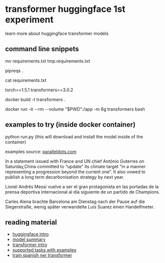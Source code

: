 # transformer huggingface 1st experiment
learn more about huggingface transformer models

## command line snippets
mv requirements.txt tmp.requirements.txt

pipreqs .

cat requirements.txt 

torch==1.5.1
transformers==3.0.2


docker build -t transformers .

docker run -it --rm --volume "$PWD":/app -m 6g transformers bash

## examples to try (inside docker container)

python run.py (this will download and install the model inside of the container)

examples source: [paralleldots.com](https://www.paralleldots.com/named-entity-recognition)

In a statement issued with France and UN chief António Guterres on Saturday,China committed to “update” its climate target “in a manner representing a progression beyond the current one”.  It also vowed to publish a long term decarbonisation strategy by next year.

Lionel Andrés Messi vuelve a ser el gran protagonista en las portadas de la prensa deportiva internacional al día siguiente de un partido de Champions.

Carles Alena brachte Barcelona am Dienstag nach der Pause auf die Siegerstraße, wenig später verwandelte Luis Suarez einen Handelfmeter.

## reading material

* [huggingface intro](https://huggingface.co/transformers/quicktour.html)
* [model summary](https://huggingface.co/transformers/model_summary.html)
* [transformer intro](http://nlp.seas.harvard.edu/2018/04/03/attention.html)
* [supported tasks with examples](https://huggingface.co/transformers/task_summary.html)
* [train spanish ner transformer](https://chriskhanhtran.github.io/posts/named-entity-recognition-with-transformers/)
